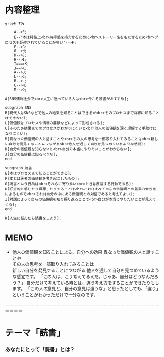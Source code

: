 # 内容整理

```mermaid
graph TD;

    A-->E;
    E--"本は特性上<br>納得感を持たせるために<br>ストーリー性をもたせるため<br>プロセスも記述されていることが多い"-->F;
    F-->G;
    G-->H;
    D-->J;
    H-->I;
    I===>K;
    J==>K;
    A-->B;
    L-->C;
    B-->L;
    C-->M;
    M-->D;

A[SNS情報社会で<br>人生に迷っている人は<br>今こそ読書がおすすめ];

subgraph SNS
B[現代人はSNSなどで他人の結果を知ることはできるが<br>そのプロセスまで詳細に知ることはできない];
L[価値観はプロセスや情報の蓄積などによって形成される];
C[そのため結果までのプロセスがわかりにくいと<br>他人の価値観を深く理解する手助けになりにくい];
M[異なった価値観の人と話すことや<br>その人の思考を一部取り入れてみることは<br>新しい自分を発見することにつながる<br>他人を通して自分を見つめているような感覚];
D[自分の価値観を知らないと<br>自分の本当にやりたいことがわからない];
J[自分の価値観は知るべきだ];
end

subgraph 読書
E[本はプロセスまで知ることができる];
F[本とは著者の価値観を書き起こしたもの];
G[読書という行為は<br>それらに寄り添い<br>ときは反論する行動である];
H[好意的に感じたり嫌悪したりすることは<br>これはすべて自らの価値観との差異の大きさによるもので<br>それは自分の中にある価値観との対話であると考えてよい];
I[対話によって自らの価値観を知り振り返ることで<br>自分が本当にやりたいことが見えてくる];
end

K[人生に悩んだら読書をしよう];

```


# MEMO
- 他人の価値観を知ることによる、自分への効果
異なった価値観の人と話すことや<br>その人の思考を一部取り入れてみることは<br>新しい自分を発見することにつながる
他人を通して自分を見つめているような感覚です。
「この人は、こう考えてるんだ。じゃあ、自分はどうなんだろう？」
自分だけで考えている時とは、違う考え方をすることができたりもします。
「この人の意見と、自分の意見は違うな」と思ったとしても、「違う」ということがわかっただけで十分なのです。


＝＝＝＝＝＝＝＝＝＝＝＝＝＝＝＝＝＝＝＝＝＝＝＝＝＝＝＝＝＝＝＝＝＝＝＝＝＝＝＝

# テーマ「読書」





### あなたにとって「読書」とは？
